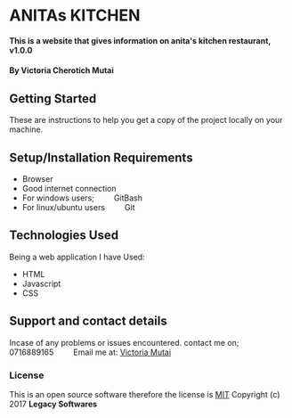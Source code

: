 # ANITAs KITCHEN
#### This is a website that gives information on anita's kitchen restaurant, v1.0.0
#### By **Victoria Cherotich Mutai**
## Getting Started
These are instructions to help you get a copy of the project locally on your
machine.
## Setup/Installation Requirements
* Browser
* Good internet connection
* For windows users;
&nbsp; &nbsp; &nbsp; &nbsp; GitBash
* For linux/ubuntu users
&nbsp; &nbsp; &nbsp; &nbsp; Git
## Technologies Used
Being a web application I have Used:
* HTML
* Javascript
* CSS

## Support and contact details
Incase of any problems or issues encountered. contact me on;
&nbsp; &nbsp; &nbsp; &nbsp;  0716889165
&nbsp; &nbsp; &nbsp; &nbsp;  Email me at: [Victoria Mutai](vicky.mutai96@gmail.com)
### License
This is an open source software therefore the license is [MIT](https://choosealicense.com/licenses/mit/)
Copyright (c) 2017 **Legacy Softwares**
